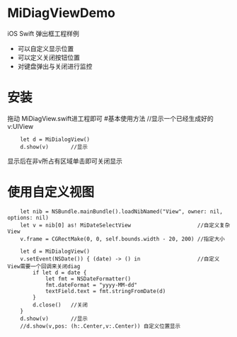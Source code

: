 # MiDiagViewDemo
iOS Swift 弹出框工程样例
* 可以自定义显示位置
* 可以定义关闭按钮位置
* 对键盘弹出与关闭进行监控

# 安装
拖动 MiDiagView.swift进工程即可
#基本使用方法
//显示一个已经生成好的v:UIView

        let d = MiDialogView()
        d.show(v)       //显示
        
显示后在非v所占有区域单击即可关闭显示

# 使用自定义视图

        let nib = NSBundle.mainBundle().loadNibNamed("View", owner: nil, options: nil)
        let v = nib[0] as! MiDateSelectView                     //自定义复杂View
        v.frame = CGRectMake(0, 0, self.bounds.width - 20, 200) //指定大小
        
        let d = MiDialogView()
        v.setEvent(NSDate()) { (date) -> () in                  //自定义View需要一个回调来关闭diag
            if let d = date {
                let fmt = NSDateFormatter()
                fmt.dateFormat = "yyyy-MM-dd"
                textField.text = fmt.stringFromDate(d)
            }
            d.close()   //关闭
        }
        d.show(v)       //显示
        //d.show(v,pos: (h:.Center,v:.Center)) 自定义位置显示

